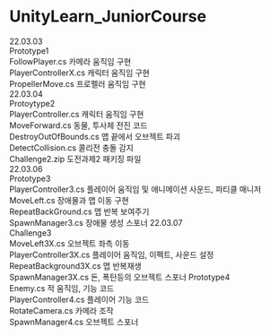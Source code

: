 # UnityLearn_JuniorCourse
22.03.03\
Prototype1\
FollowPlayer.cs 카메라 움직임 구현\
PlayerControllerX.cs 캐릭터 움직임 구현\
PropellerMove.cs 프로펠러 움직임 구현\
22.03.04\
Protoytype2\
PlayerController.cs 캐릭터 움직임 구현\
MoveForward.cs 동물, 투사체 전진 코드\
DestroyOutOfBounds.cs 맵 끝에서 오브젝트 파괴\
DetectCollision.cs 콜리전 충돌 감지\
Challenge2.zip 도전과제2 패키징 파일\
22.03.06\
Prototype3\
PlayerController3.cs 플레이어 움직임 및 애니메이션 사운드, 파티클 매니저\
MoveLeft.cs 장애물과 맵 이동 구현\
RepeatBackGround.cs 맵 반복 보여주기\
SpawnManager3.cs 장애물 생성 스포너
22.03.07\
Challenge3\
MoveLeft3X.cs 오브젝트 좌측 이동\
PlayerController3X.cs 플레이어 움직임, 이펙트, 사운드 설정\
RepeatBackground3X.cs 맵 반복재생\
SpawnManager3X.cs 돈, 폭탄등의 오브젝트 스포너
Prototype4\
Enemy.cs 적 움직임, 기능 코드\
PlayerController4.cs 플레이어 기능 코드\
RotateCamera.cs 카메라 조작\
SpawnManager4.cs 오브젝트 스포너
